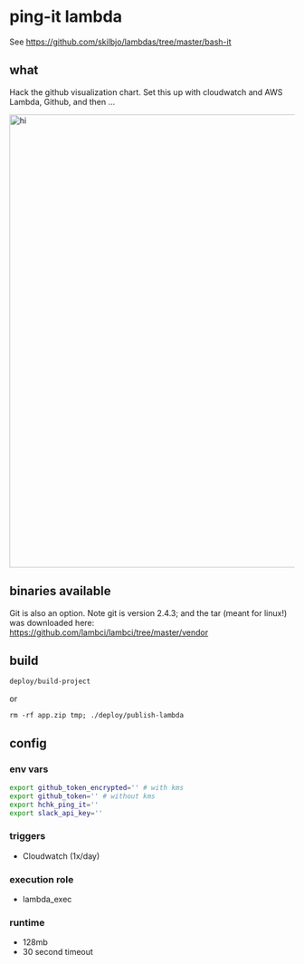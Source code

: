 # ping-it lambda

See <https://github.com/skilbjo/lambdas/tree/master/bash-it>

## what
Hack the github visualization chart. Set this up with cloudwatch and AWS Lambda,
Github, and then ...

<img src="dev-resources/img/forget_about_it.png" alt="hi" width="800"/>

## binaries available

Git is also an option. Note git is version 2.4.3; and the tar (meant for linux!)
was downloaded here: <https://github.com/lambci/lambci/tree/master/vendor>

## build
```bash
deploy/build-project
```

or

```
rm -rf app.zip tmp; ./deploy/publish-lambda
```

## config
### env vars
```bash
export github_token_encrypted='' # with kms
export github_token='' # without kms
export hchk_ping_it=''
export slack_api_key=''
```

### triggers
- Cloudwatch (1x/day)

### execution role
- lambda_exec

### runtime
- 128mb
- 30 second timeout
